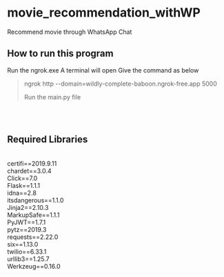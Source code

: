 # movie_recommendation_withWP
Recommend movie through WhatsApp Chat
<br>

## How to run this program
Run the ngrok.exe
A terminal will open
Give the command as below

>ngrok http --domain=wildly-complete-baboon.ngrok-free.app 5000
>
>Run the main.py file

<br>
<br>

## Required Libraries 
<br>
certifi==2019.9.11 <br>
chardet==3.0.4 <br>
Click==7.0 <br>
Flask==1.1.1 <br>
idna==2.8 <br>
itsdangerous==1.1.0 <br>
Jinja2==2.10.3 <br>
MarkupSafe==1.1.1 <br>
PyJWT==1.7.1<br>
pytz==2019.3<br>
requests==2.22.0<br>
six==1.13.0<br>
twilio==6.33.1<br>
urllib3==1.25.7<br>
Werkzeug==0.16.0<br>
